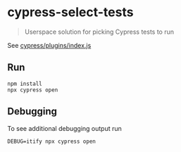 # cypress-select-tests

> Userspace solution for picking Cypress tests to run

See [cypress/plugins/index.js](cypress/plugins/index.js)

## Run

```
npm install
npx cypress open
```

## Debugging

To see additional debugging output run

```
DEBUG=itify npx cypress open
```
